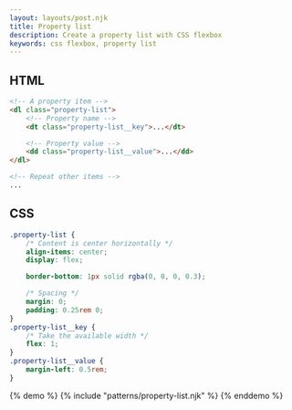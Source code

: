 ```yaml
---
layout: layouts/post.njk
title: Property list
description: Create a property list with CSS flexbox
keywords: css flexbox, property list
---
```


## HTML

```html
<!-- A property item -->
<dl class="property-list">
    <!-- Property name -->
    <dt class="property-list__key">...</dt>

    <!-- Property value -->
    <dd class="property-list__value">...</dd>
</dl>

<!-- Repeat other items -->
...
```

## CSS

```css
.property-list {
    /* Content is center horizontally */
    align-items: center;
    display: flex;

    border-bottom: 1px solid rgba(0, 0, 0, 0.3);

    /* Spacing */
    margin: 0;
    padding: 0.25rem 0;
}
.property-list__key {
    /* Take the available width */
    flex: 1;
}
.property-list__value {
    margin-left: 0.5rem;
}
```

{% demo %}
{% include "patterns/property-list.njk" %}
{% enddemo %}
